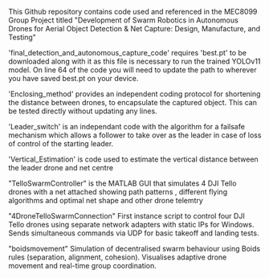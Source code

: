 This Github repository contains code used and referenced in the MEC8099 Group Project titled 
"Development of Swarm Robotics in Autonomous Drones for Aerial Object Detection & Net Capture: Design, Manufacture, and Testing"

'final_detection_and_autonomous_capture_code' requires 'best.pt' to be downloaded along with it as this file is necessary to run the trained YOLOv11 model. 
On line 64 of the code you will need to update the path to wherever you have saved best.pt on your device.

'Enclosing_method' provides an independent coding protocol for shortening the distance between drones, to encapsulate the captured object. This can be tested directly without updating any lines.

'Leader_switch' is an independant code with the algorithm for a failsafe mechanism which allows a follower to take over as the leader in case of loss of control of the starting leader. 

'Vertical_Estimation' is code used to estimate the vertical distance between the leader drone and net centre 

"TelloSwarmController" is the MATLAB GUI that simulates 4 DJI Tello drones with a net attached showing path patterns , different flying algorithms and optimal net shape and other drone telemtry

"4DroneTelloSwarmConnection" First instance script to control four DJI Tello drones using separate network adapters with static IPs for Windows. Sends simultaneous commands via UDP for basic takeoff and landing tests.

"boidsmovement" Simulation of decentralised swarm behaviour using Boids rules (separation, alignment, cohesion). Visualises adaptive drone movement and real-time group coordination.
